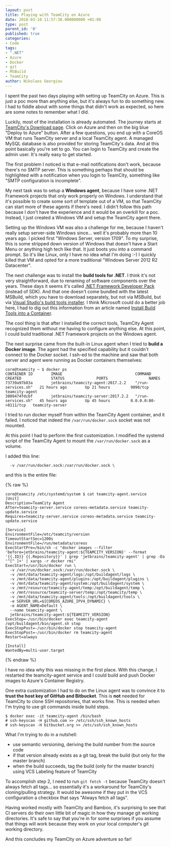 ```yaml
---
layout: post
title: Playing with TeamCity on Azure
date: 2018-03-10 11:57:38.000000000 +01:00
type: post
parent_id: '0'
published: true
categories:
- Code
tags:
- ".NET"
- Azure
- Docker
- git
- MSBuild
- TeamCity
author: Nikolaos Georgiou
---
```


I spent the past two days playing with setting up TeamCity on Azure. This is just a poc more than anything else, but it's always fun to do something new. I had to fiddle about with some things that didn't work as expected, so here are some notes to remember what I did.

<!--more-->

Luckily, most of the installation is already automated. The journey starts at <a href="https://www.jetbrains.com/teamcity/download/">TeamCity's Download page</a>. Click on Azure and then on the big blue "Deploy to Azure" button. After a few questions, you end up with a CoreOS VM that runs TeamCity server and a local TeamCity agent. A managed MySQL database is also provided for storing TeamCity's data. And at this point basically you're set to go. You can login to TeamCity and create the admin user. It's really easy to get started.

The first problem I noticed is that e-mail notifications don't work, because there's no SMTP server. This is something perhaps that should be highlighted with a notification when you login to TeamCity, something like "SMTP configuration is incomplete".

My next task was to setup a <strong>Windows agent</strong>, because I have some .NET Framework projects that only work properly on Windows. I understand that it's possible to create some sort of template out of a VM, so that TeamCity can start more of these agents if there's need. I didn't follow this path because I don't have the experience and it would be an overkill for a poc. Instead, I just created a Windows VM and setup the TeamCity agent there.

Setting up the Windows VM was also a challenge for me, because I haven't really setup server-side Windows since... well it's probably more than 10 years ago. I picked first "Windows Server, version 1709". To my surprise, this is some stripped down version of Windows that doesn't have a Start Menu or anything high tech like that. It just boots you into a command prompt. So it's like Linux, only I have no idea what I'm doing :-) I quickly killed that VM and opted for a more traditional "Windows Server 2012 R2 Datacenter".

The next challenge was to install the <strong>build tools for .NET</strong>. I think it's not very straightforward, due to renaming of software components over the years. These days it seems it's called <a href="https://www.microsoft.com/en-us/download/details.aspx?id=55168">.NET Framework Developer Pack</a> (instead of SDK). And that one doesn't come bundled with the latest MSBuild, which you have to download separately, but not via MSBuild, but via <a href="https://aka.ms/vs/15/release/vs_buildtools.exe">Visual Studio's build tools installer</a>. I think Microsoft could do a better job here, I had to dig out this information from an article named <a href="https://docs.microsoft.com/en-us/visualstudio/install/build-tools-container">Install Build Tools into a Container</a>.

The cool thing is that after I installed the correct tools, TeamCity Agent recognized them without me having to configure anything else. At this point, I could build traditional .NET Framework projects on the Windows agent.

The next surprise came from the built-in Linux agent when I tried to <strong>build a Docker image</strong>. The agent had the specified capability but it couldn't connect to the Docker socket. I ssh-ed to the machine and saw that both server and agent were running as Docker containers themselves:

```
core@teamcity ~ $ docker ps
CONTAINER ID        IMAGE                                COMMAND   CREATED             STATUS              PORTS                  NAMES
73739a97b83a        jetbrains/teamcity-agent:2017.2.2    "/run-services.sh"   21 hours ago        Up 21 hours         9090/tcp               teamcity-agent
3809474fdcbf        jetbrains/teamcity-server:2017.2.2   "/run-services.sh"   45 hours ago        Up 45 hours         0.0.0.0:80->8111/tcp   teamcity-server
```

I tried to run docker myself from within the TeamCity Agent container, and it failed. I noticed that indeed the <code>/var/run/docker.sock</code> socket was not mounted.

At this point I had to perform the first customization. I modified the systemd script of the TeamCity Agent to mount the <code>/var/run/docker.sock</code> as a volume.

I added this line:

```
  -v /var/run/docker.sock:/var/run/docker.sock \
```

and this is the entire file:

{% raw %}
```
core@teamcity /etc/systemd/system $ cat teamcity-agent.service
[Unit]
Description=TeamCity Agent
After=teamcity-server.service coreos-metadata.service teamcity-update.service
Requires=teamcity-server.service coreos-metadata.service teamcity-update.service

[Service]
EnvironmentFile=/etc/teamcity/version
TimeoutStartSec=1200s
EnvironmentFile=/run/metadata/coreos
ExecStartPre=/bin/sh -c "docker images --filter 'before=jetbrains/teamcity-agent:${TEAMCITY_VERSION}' --format '{{.ID}} {{.Repository}}' | grep 'jetbrains/teamcity-agent' | grep -Eo '^[^ ]+' | xargs -r docker rmi"
ExecStart=/usr/bin/docker run \
  -v /var/run/docker.sock:/var/run/docker.sock \
  -v /mnt/data/teamcity-agent/logs:/opt/buildagent/logs \
  -v /mnt/data/teamcity-agent/plugins:/opt/buildagent/plugins \
  -v /mnt/data/teamcity-agent/system:/opt/buildagent/system \
  -v /mnt/resource/teamcity-agent/temp:/opt/buildagent/temp \
  -v /mnt/resource/teamcity-server/temp:/opt/teamcity/temp \
  -v /mnt/data/teamcity-agent/tools:/opt/buildagent/tools \
  -e SERVER_URL=${COREOS_AZURE_IPV4_DYNAMIC} \
  -e AGENT_NAME=Default \
  --name teamcity-agent \
  jetbrains/teamcity-agent:${TEAMCITY_VERSION}
ExecStop=-/usr/bin/docker exec teamcity-agent /opt/buildagent/bin/agent.sh stop
ExecStopPost=-/usr/bin/docker stop teamcity-agent
ExecStopPost=-/usr/bin/docker rm teamcity-agent
Restart=always

[Install]
WantedBy=multi-user.target
```
{% endraw %}

I have no idea why this was missing in the first place. With this change, I restarted the teamcity-agent service and I could build and push Docker images to Azure's Container Registry.

One extra customization I had to do on the Linux agent was to convince it to <strong>trust the host key of GitHub and Bitbucket</strong>. This is <strong>not</strong> needed for TeamCity to clone SSH repositories, that works fine. This is needed when I'm trying to use git commands inside build steps.

```
$ docker exec -it teamcity-agent /bin/bash
# ssh-keyscan -H github.com >> /etc/ssh/ssh_known_hosts
# ssh-keyscan -H bitbucket.org >> /etc/ssh/ssh_known_hosts
```

What I'm trying to do in a nutshell:
<ul>
<li>use semantic versioning, deriving the build number from the source code</li>
<li>if that version already exists as a git tag, break the build (but only for the master branch)</li>
<li>when the build succeeds, tag the build (only for the master branch) using VCS Labeling feature of TeamCity</li>
</ul>

To accomplish step 2, I need to run <code>git fetch -t</code> because TeamCity doesn't always fetch all tags... so essentially it's a workaround for TeamCity's cloning/pulling strategy. It would be awesome if they put in the VCS configuration a checkbox that says "Always fetch all tags".

Having worked mostly with TeamCity and Bamboo, it's surprising to see that CI servers do their own little bit of magic in how they manage git working directories. It's safe to say that you're in for some surprises if you assume that things will work because they work on your local computer's git working directory.

And this concludes my TeamCity on Azure adventure so far!
